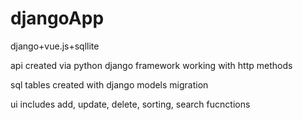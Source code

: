 # djangoApp
django+vue.js+sqllite

api created via python django framework working with http methods

sql tables created with django models migration

ui includes add, update, delete, sorting, search fucnctions
